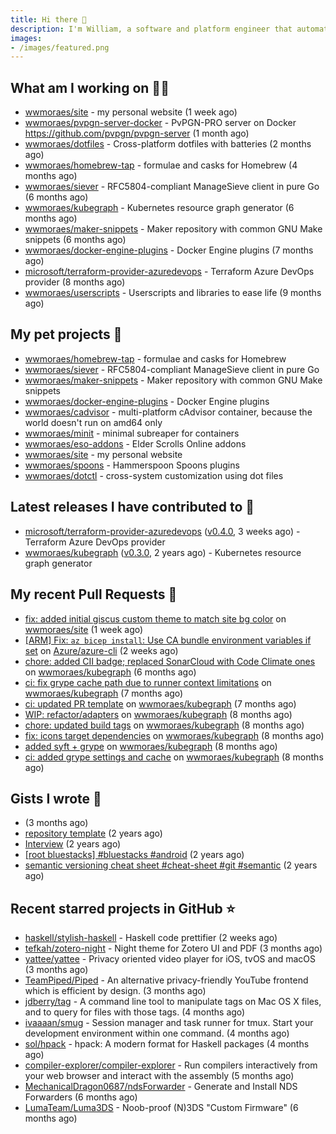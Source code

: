 ```yaml
---
title: Hi there 👋
description: I'm William, a software and platform engineer that automates-all-the-things
images:
- /images/featured.png
---
```


## What am I working on 👨‍💻

- [wwmoraes/site](https://github.com/wwmoraes/site) - my personal website (1 week ago)
- [wwmoraes/pvpgn-server-docker](https://github.com/wwmoraes/pvpgn-server-docker) - PvPGN-PRO server on Docker https://github.com/pvpgn/pvpgn-server (1 month ago)
- [wwmoraes/dotfiles](https://github.com/wwmoraes/dotfiles) - Cross-platform dotfiles with batteries (2 months ago)
- [wwmoraes/homebrew-tap](https://github.com/wwmoraes/homebrew-tap) - formulae and casks for Homebrew (4 months ago)
- [wwmoraes/siever](https://github.com/wwmoraes/siever) - RFC5804-compliant ManageSieve client in pure Go (6 months ago)
- [wwmoraes/kubegraph](https://github.com/wwmoraes/kubegraph) - Kubernetes resource graph generator (6 months ago)
- [wwmoraes/maker-snippets](https://github.com/wwmoraes/maker-snippets) - Maker repository with common GNU Make snippets (6 months ago)
- [wwmoraes/docker-engine-plugins](https://github.com/wwmoraes/docker-engine-plugins) - Docker Engine plugins (7 months ago)
- [microsoft/terraform-provider-azuredevops](https://github.com/microsoft/terraform-provider-azuredevops) - Terraform Azure DevOps provider (8 months ago)
- [wwmoraes/userscripts](https://github.com/wwmoraes/userscripts) - Userscripts and libraries to ease life (9 months ago)

## My pet projects 🌱

- [wwmoraes/homebrew-tap](https://github.com/wwmoraes/homebrew-tap) - formulae and casks for Homebrew
- [wwmoraes/siever](https://github.com/wwmoraes/siever) - RFC5804-compliant ManageSieve client in pure Go
- [wwmoraes/maker-snippets](https://github.com/wwmoraes/maker-snippets) - Maker repository with common GNU Make snippets
- [wwmoraes/docker-engine-plugins](https://github.com/wwmoraes/docker-engine-plugins) - Docker Engine plugins
- [wwmoraes/cadvisor](https://github.com/wwmoraes/cadvisor) - multi-platform cAdvisor container, because the world doesn&#39;t run on amd64 only
- [wwmoraes/minit](https://github.com/wwmoraes/minit) - minimal subreaper for containers
- [wwmoraes/eso-addons](https://github.com/wwmoraes/eso-addons) - Elder Scrolls Online addons
- [wwmoraes/site](https://github.com/wwmoraes/site) - my personal website
- [wwmoraes/spoons](https://github.com/wwmoraes/spoons) - Hammerspoon Spoons plugins
- [wwmoraes/dotctl](https://github.com/wwmoraes/dotctl) - cross-system customization using dot files

## Latest releases I have contributed to 🔭

- [microsoft/terraform-provider-azuredevops](https://github.com/microsoft/terraform-provider-azuredevops) ([v0.4.0](https://github.com/microsoft/terraform-provider-azuredevops/releases/tag/v0.4.0), 3 weeks ago) - Terraform Azure DevOps provider
- [wwmoraes/kubegraph](https://github.com/wwmoraes/kubegraph) ([v0.3.0](https://github.com/wwmoraes/kubegraph/releases/tag/v0.3.0), 2 years ago) - Kubernetes resource graph generator

## My recent Pull Requests 🔨

- [fix: added initial giscus custom theme to match site bg color](https://github.com/wwmoraes/site/pull/2) on [wwmoraes/site](https://github.com/wwmoraes/site) (1 week ago)
- [[ARM] Fix: `az bicep install`: Use CA bundle environment variables if set](https://github.com/Azure/azure-cli/pull/26013) on [Azure/azure-cli](https://github.com/Azure/azure-cli) (2 weeks ago)
- [chore: added CII badge; replaced SonarCloud with Code Climate ones](https://github.com/wwmoraes/kubegraph/pull/205) on [wwmoraes/kubegraph](https://github.com/wwmoraes/kubegraph) (6 months ago)
- [ci: fix grype cache path due to runner context limitations](https://github.com/wwmoraes/kubegraph/pull/189) on [wwmoraes/kubegraph](https://github.com/wwmoraes/kubegraph) (7 months ago)
- [ci: updated PR template](https://github.com/wwmoraes/kubegraph/pull/188) on [wwmoraes/kubegraph](https://github.com/wwmoraes/kubegraph) (7 months ago)
- [WIP: refactor/adapters](https://github.com/wwmoraes/kubegraph/pull/180) on [wwmoraes/kubegraph](https://github.com/wwmoraes/kubegraph) (8 months ago)
- [chore: updated build tags](https://github.com/wwmoraes/kubegraph/pull/179) on [wwmoraes/kubegraph](https://github.com/wwmoraes/kubegraph) (8 months ago)
- [fix: icons target dependencies](https://github.com/wwmoraes/kubegraph/pull/178) on [wwmoraes/kubegraph](https://github.com/wwmoraes/kubegraph) (8 months ago)
- [added syft &#43; grype](https://github.com/wwmoraes/kubegraph/pull/177) on [wwmoraes/kubegraph](https://github.com/wwmoraes/kubegraph) (8 months ago)
- [ci: added grype settings and cache](https://github.com/wwmoraes/kubegraph/pull/169) on [wwmoraes/kubegraph](https://github.com/wwmoraes/kubegraph) (8 months ago)

## Gists I wrote 📓

- [](https://gist.github.com/3288859d4b466f530706aa556347de9f) (3 months ago)
- [repository template](https://gist.github.com/75dc66767a9f487c8235c5423027f69c) (2 years ago)
- [Interview](https://gist.github.com/b2ac3c3d92414f5d57d3a0b567c78065) (2 years ago)
- [[root bluestacks] #bluestacks #android](https://gist.github.com/d5714685ebbe6fa5087f6bab489fa365) (2 years ago)
- [semantic versioning cheat sheet #cheat-sheet #git #semantic](https://gist.github.com/bd2ba1b347dd38ce9af9706388eed74f) (2 years ago)

## Recent starred projects in GitHub ⭐

- [haskell/stylish-haskell](https://github.com/haskell/stylish-haskell) - Haskell code prettifier (2 weeks ago)
- [tefkah/zotero-night](https://github.com/tefkah/zotero-night) - Night theme for Zotero UI and PDF (3 months ago)
- [yattee/yattee](https://github.com/yattee/yattee) - Privacy oriented video player for iOS, tvOS and macOS (3 months ago)
- [TeamPiped/Piped](https://github.com/TeamPiped/Piped) - An alternative privacy-friendly YouTube frontend which is efficient by design. (3 months ago)
- [jdberry/tag](https://github.com/jdberry/tag) - A command line tool to manipulate tags on Mac OS X files, and to query for files with those tags. (4 months ago)
- [ivaaaan/smug](https://github.com/ivaaaan/smug) - Session manager and task runner for tmux. Start your development environment within one command. (4 months ago)
- [sol/hpack](https://github.com/sol/hpack) - hpack: A modern format for Haskell packages (4 months ago)
- [compiler-explorer/compiler-explorer](https://github.com/compiler-explorer/compiler-explorer) - Run compilers interactively from your web browser and interact with the assembly (5 months ago)
- [MechanicalDragon0687/ndsForwarder](https://github.com/MechanicalDragon0687/ndsForwarder) - Generate and Install NDS Forwarders (6 months ago)
- [LumaTeam/Luma3DS](https://github.com/LumaTeam/Luma3DS) - Noob-proof (N)3DS &#34;Custom Firmware&#34; (6 months ago)
